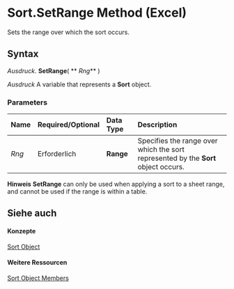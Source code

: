 
# Sort.SetRange Method (Excel)

Sets the range over which the sort occurs.


## Syntax

 _Ausdruck_. **SetRange**( ** _Rng_** )

 _Ausdruck_ A variable that represents a **Sort** object.


### Parameters



|**Name**|**Required/Optional**|**Data Type**|**Description**|
|:-----|:-----|:-----|:-----|
| _Rng_|Erforderlich|**Range**|Specifies the range over which the sort represented by the  **Sort** object occurs.|

 **Hinweis**   **SetRange** can only be used when applying a sort to a sheet range, and cannot be used if the range is within a table.


## Siehe auch


#### Konzepte


[Sort Object](637ee681-743c-5196-2bfc-4a5bea025295.md)
#### Weitere Ressourcen


[Sort Object Members](http://msdn.microsoft.com/library/032ef613-d7f4-9fdc-e58c-3a1749396b3e%28Office.15%29.aspx)